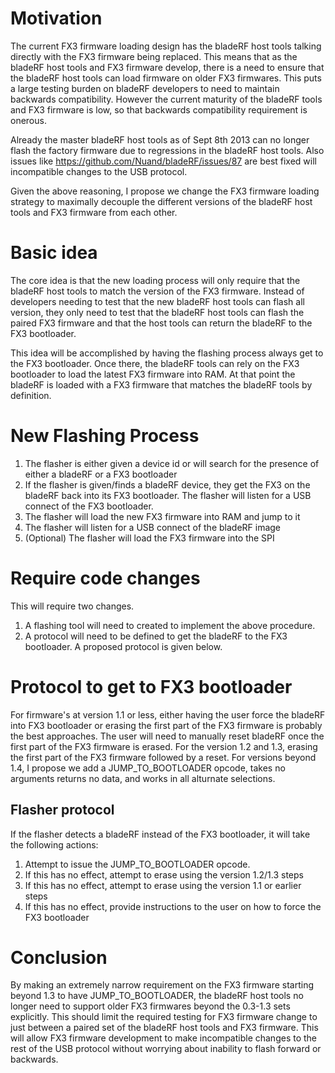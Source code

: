 # Motivation

The current FX3 firmware loading design has the bladeRF host tools talking directly with the FX3 firmware being replaced.  This means that as the bladeRF host tools and FX3 firmware develop, there is a need to ensure that the bladeRF host tools can load firmware on older FX3 firmwares.  This puts a large testing burden on bladeRF developers to need to maintain backwards compatibility.  However the current maturity of the bladeRF tools and FX3 firmware is low, so that backwards compatibility requirement is onerous.

Already the master bladeRF host tools as of Sept 8th 2013 can no longer flash the factory firmware due to regressions in the bladeRF host tools.  Also issues like https://github.com/Nuand/bladeRF/issues/87 are best fixed will incompatible changes to the USB protocol.

Given the above reasoning, I propose we change the FX3 firmware loading strategy to maximally decouple the different versions of the bladeRF host tools and FX3 firmware from each other.

# Basic idea

The core idea is that the new loading process will only require that the bladeRF host tools to match the version of the FX3 firmware.  Instead of developers needing to test that the new bladeRF host tools can flash all version, they only need to test that the bladeRF host tools can flash the paired FX3 firmware and that the host tools can return the bladeRF to the FX3 bootloader.

This idea will be accomplished by having the flashing process always get to the FX3 bootloader.  Once there, the bladeRF tools can rely on the FX3 bootloader to load the latest FX3 firmware into RAM.  At that point the bladeRF is loaded with a FX3 firmware that matches the bladeRF tools by definition.

# New Flashing Process

1. The flasher is either given a device id or will search for the presence of either a bladeRF or a FX3 bootloader
1. If the flasher is given/finds a bladeRF device, they get the FX3 on the bladeRF back into its FX3 bootloader.  The flasher will listen for a USB connect of the FX3 bootloader.
1. The flasher will load the new FX3 firmware into RAM and jump to it
1. The flasher will listen for a USB connect of the bladeRF image
1. (Optional) The flasher will load the FX3 firmware into the SPI

# Require code changes

This will require two changes. 

1. A flashing tool will need to created to implement the above procedure.
1. A protocol will need to be defined to get the bladeRF to the FX3 bootloader.  A proposed protocol is given below.

# Protocol to get to FX3 bootloader

For firmware's at version 1.1 or less, either having the user force the bladeRF into FX3 bootloader or erasing the first part of the FX3 firmware is probably the best approaches.  The user will need to manually reset bladeRF once the first part of the FX3 firmware is erased.
For the version 1.2 and 1.3, erasing the first part of the FX3 firmware followed by a reset.
For versions beyond 1.4, I propose we add a JUMP_TO_BOOTLOADER opcode, takes no arguments returns no data, and works in all alturnate selections.

## Flasher protocol

If the flasher detects a bladeRF instead of the FX3 bootloader, it will take the following actions:

1. Attempt to issue the JUMP_TO_BOOTLOADER opcode.  
1. If this has no effect, attempt to erase using the version 1.2/1.3 steps
1. If this has no effect, attempt to erase using the version 1.1 or earlier steps
1. If this has no effect, provide instructions to the user on how to force the FX3 bootloader

# Conclusion

By making an extremely narrow requirement on the FX3 firmware starting beyond 1.3 to have JUMP_TO_BOOTLOADER, the bladeRF host tools no longer need to support older FX3 firmwares beyond the 0.3-1.3 sets explicitly.  This should limit the required testing for FX3 firmware change to just between a paired set of the bladeRF host tools and FX3 firmware.  This will allow FX3 firmware development to make incompatible changes to the rest of the USB protocol without worrying about inability to flash forward or backwards.